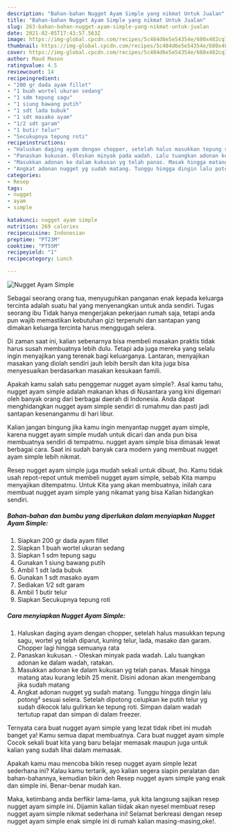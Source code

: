```yaml
---
description: "Bahan-bahan Nugget Ayam Simple yang nikmat Untuk Jualan"
title: "Bahan-bahan Nugget Ayam Simple yang nikmat Untuk Jualan"
slug: 263-bahan-bahan-nugget-ayam-simple-yang-nikmat-untuk-jualan
date: 2021-02-05T17:43:57.563Z
image: https://img-global.cpcdn.com/recipes/5c484d6e5e54354e/680x482cq70/nugget-ayam-simple-foto-resep-utama.jpg
thumbnail: https://img-global.cpcdn.com/recipes/5c484d6e5e54354e/680x482cq70/nugget-ayam-simple-foto-resep-utama.jpg
cover: https://img-global.cpcdn.com/recipes/5c484d6e5e54354e/680x482cq70/nugget-ayam-simple-foto-resep-utama.jpg
author: Maud Mason
ratingvalue: 4.5
reviewcount: 14
recipeingredient:
- "200 gr dada ayam fillet"
- "1 buah wortel ukuran sedang"
- "1 sdm tepung sagu"
- "1 siung bawang putih"
- "1 sdt lada bubuk"
- "1 sdt masako ayam"
- "1/2 sdt garam"
- "1 butir telur"
- "Secukupnya tepung roti"
recipeinstructions:
- "Haluskan daging ayam dengan chopper, setelah halus masukkan tepung sagu, wortel yg telah diparut, kuning telur, lada, masako dan garam. Chopper lagi hingga semuanya rata"
- "Panaskan kukusan. Oleskan minyak pada wadah. Lalu tuangkan adonan ke dalam wadah, ratakan."
- "Masukkan adonan ke dalam kukusan yg telah panas. Masak hingga matang atau kurang lebih 25 menit. Disini adonan akan mengembang jika sudah matang"
- "Angkat adonan nugget yg sudah matang. Tunggu hingga dingin lalu potong² sesuai selera. Setelah dipotong celupkan ke putih telur yg sudah dikocok lalu gulirkan ke tepung roti. Simpan dalam wadah tertutup rapat dan simpan di dalam freezer."
categories:
- Resep
tags:
- nugget
- ayam
- simple

katakunci: nugget ayam simple 
nutrition: 269 calories
recipecuisine: Indonesian
preptime: "PT23M"
cooktime: "PT55M"
recipeyield: "1"
recipecategory: Lunch

---
```



![Nugget Ayam Simple](https://img-global.cpcdn.com/recipes/5c484d6e5e54354e/680x482cq70/nugget-ayam-simple-foto-resep-utama.jpg)

Sebagai seorang orang tua, menyuguhkan panganan enak kepada keluarga tercinta adalah suatu hal yang menyenangkan untuk anda sendiri. Tugas seorang ibu Tidak hanya mengerjakan pekerjaan rumah saja, tetapi anda pun wajib memastikan kebutuhan gizi terpenuhi dan santapan yang dimakan keluarga tercinta harus menggugah selera.

Di zaman  saat ini, kalian sebenarnya bisa membeli masakan praktis tidak harus susah membuatnya lebih dulu. Tetapi ada juga mereka yang selalu ingin menyajikan yang terenak bagi keluarganya. Lantaran, menyajikan masakan yang diolah sendiri jauh lebih bersih dan kita juga bisa menyesuaikan berdasarkan masakan kesukaan famili. 



Apakah kamu salah satu penggemar nugget ayam simple?. Asal kamu tahu, nugget ayam simple adalah makanan khas di Nusantara yang kini digemari oleh banyak orang dari berbagai daerah di Indonesia. Anda dapat menghidangkan nugget ayam simple sendiri di rumahmu dan pasti jadi santapan kesenanganmu di hari libur.

Kalian jangan bingung jika kamu ingin menyantap nugget ayam simple, karena nugget ayam simple mudah untuk dicari dan anda pun bisa membuatnya sendiri di tempatmu. nugget ayam simple bisa dimasak lewat berbagai cara. Saat ini sudah banyak cara modern yang membuat nugget ayam simple lebih nikmat.

Resep nugget ayam simple juga mudah sekali untuk dibuat, lho. Kamu tidak usah repot-repot untuk membeli nugget ayam simple, sebab Kita mampu menyajikan ditempatmu. Untuk Kita yang akan membuatnya, inilah cara membuat nugget ayam simple yang nikamat yang bisa Kalian hidangkan sendiri.

<!--inarticleads1-->

##### Bahan-bahan dan bumbu yang diperlukan dalam menyiapkan Nugget Ayam Simple:

1. Siapkan 200 gr dada ayam fillet
1. Siapkan 1 buah wortel ukuran sedang
1. Siapkan 1 sdm tepung sagu
1. Gunakan 1 siung bawang putih
1. Ambil 1 sdt lada bubuk
1. Gunakan 1 sdt masako ayam
1. Sediakan 1/2 sdt garam
1. Ambil 1 butir telur
1. Siapkan Secukupnya tepung roti




<!--inarticleads2-->

##### Cara menyiapkan Nugget Ayam Simple:

1. Haluskan daging ayam dengan chopper, setelah halus masukkan tepung sagu, wortel yg telah diparut, kuning telur, lada, masako dan garam. Chopper lagi hingga semuanya rata
1. Panaskan kukusan. - Oleskan minyak pada wadah. Lalu tuangkan adonan ke dalam wadah, ratakan.
1. Masukkan adonan ke dalam kukusan yg telah panas. Masak hingga matang atau kurang lebih 25 menit. Disini adonan akan mengembang jika sudah matang
1. Angkat adonan nugget yg sudah matang. Tunggu hingga dingin lalu potong² sesuai selera. Setelah dipotong celupkan ke putih telur yg sudah dikocok lalu gulirkan ke tepung roti. Simpan dalam wadah tertutup rapat dan simpan di dalam freezer.




Ternyata cara buat nugget ayam simple yang lezat tidak ribet ini mudah banget ya! Kamu semua dapat membuatnya. Cara buat nugget ayam simple Cocok sekali buat kita yang baru belajar memasak maupun juga untuk kalian yang sudah lihai dalam memasak.

Apakah kamu mau mencoba bikin resep nugget ayam simple lezat sederhana ini? Kalau kamu tertarik, ayo kalian segera siapin peralatan dan bahan-bahannya, kemudian bikin deh Resep nugget ayam simple yang enak dan simple ini. Benar-benar mudah kan. 

Maka, ketimbang anda berfikir lama-lama, yuk kita langsung sajikan resep nugget ayam simple ini. Dijamin kalian tiidak akan nyesel membuat resep nugget ayam simple nikmat sederhana ini! Selamat berkreasi dengan resep nugget ayam simple enak simple ini di rumah kalian masing-masing,oke!.

